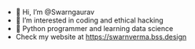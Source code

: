 - 👋 Hi, I’m @Swarngaurav
- 👀 I’m interested in coding and ethical hacking
- 🌱 Python programmer and learning data science 
-    Check my website at https://swarnverma.bss.design
<!---
Swarngaurav/Swarngaurav is a ✨ special ✨ repository because its `README.md` (this file) appears on your GitHub profile.
You can click the Preview link to take a look at your changes.
--->

